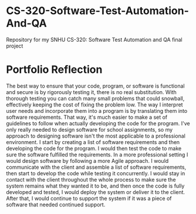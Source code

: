 # CS-320-Software-Test-Automation-And-QA
Repository for my SNHU CS-320: Software Test Automation and QA final project
# Portfolio Reflection
The best way to ensure that your code, program, or software is functional and secure is by rigorously testing it, there is no real substitution. With thorough testing you can catch many small problems that could snowball, effectively keeping the cost of fixing the problem low.
The way I interpret user needs and incorporate them into a program is by translating them into software requirements. That way, it's much easier to make a set of guidelines to follow when actually developing the code for the program.
I've only really needed to design software for school assignments, so my approach to designing software isn't the most applicable to a professional environment. I start by creating a list of software requirements and then developing the code for the program. I would then test the code to make sure the software fulfilled the requirements.
In a more professional setting I would design software by following a more Agile approach. I would communicate with the client and assemble a list of software requirements, then start to develop the code while testing it concurrently. I would stay in contact with the client throughout the whole process to make sure the system remains what they wanted it to be, and then once the code is fully developed and tested, I would deploy the system or deliver it to the client. After that, I would continue to support the system if it was a piece of software that needed continued support.

